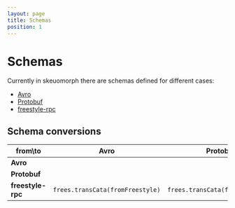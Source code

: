 ```yaml
---
layout: page
title: Schemas
position: 1
---
```


# Schemas

Currently in skeuomorph there are schemas defined for different cases:

- [Avro][]
- [Protobuf][]
- [freestyle-rpc][]

## Schema conversions


| from\to           | **Avro**                         | **Protobuf**                     | **freestyle-rpc**                  |
|-------------------|----------------------------------|----------------------------------|------------------------------------|
| **Avro**          |                                  |                                  | `avro.transCata(fromAvro)`         |
| **Protobuf**      |                                  |                                  | `protobuf.transCata(fromProtobuf)` |
| **freestyle-rpc** | `frees.transCata(fromFreestyle)` | `frees.transCata(fromFreestyle)` |                                    |


[Avro]: https://avro.apache.org/
[Protobuf]: https://developers.google.com/protocol-buffers/
[freestyle-rpc]: http://frees.io/docs/rpc/quickstart

